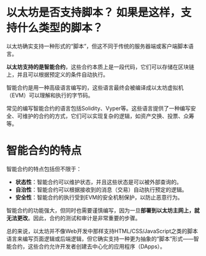 # 以太坊是否支持脚本？ 如果是这样，支持什么类型的脚本？

以太坊确实支持一种形式的“脚本”，但这不同于传统的服务器端或客户端脚本语言。

**以太坊支持的是智能合约**，这些合约本质上是一段代码，它们可以存储在区块链上，并且可以根据预定义的条件自动执行。

智能合约是用一种高级语言编写的，这些语言最终会被编译成以太坊虚拟机（EVM）可以理解和执行的字节码。

常见的编写智能合约的语言包括Solidity、Vyper等。这些语言提供了一种编写安全、可维护的合约的方式，它们可以实现复杂的逻辑，如资产交换、投票、众筹等。

# 智能合约的特点

智能合约的特点包括但不限于：

- **状态性**：智能合约可以维护状态，并且这些状态是可以被外部查询的。
- **自治性**：智能合约可以根据接收到的消息（交易）自动执行预定的逻辑。
- **安全性**：智能合约的执行受到EVM的安全机制保护，以防止恶意行为。

智能合约的功能强大，但同时也需要谨慎编写，因为一旦**部署到以太坊主网上，就无法更改**。因此，合约的测试和审计是非常重要的步骤。

总的来说，以太坊并不像Web开发中那样支持HTML/CSS/JavaScript之类的脚本语言来编写页面逻辑或后端逻辑，但它确实支持一种更为抽象的“脚本”形式——智能合约，这些合约允许开发者创建去中心化的应用程序（DApps）。

